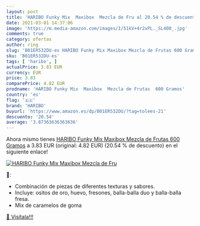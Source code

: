 ```yaml
---
layout: post
title: 'HARIBO Funky Mix  Maxibox  Mezcla de Fru al 20.54 % de descuento'
date: 2021-03-01 14:37:06
image: 'https://m.media-amazon.com/images/I/51kV+4r2xPL._SL400_.jpg'
comments: true
category: ofertas
author: ring
slug: 'B01ER532DU-es HARIBO Funky Mix Maxibox Mezcla de Frutas 600 Gramos'
sku: 'B01ER532DU-es'
tags: [ 'haribo', ]
actualPrice: 3.83 EUR
currency: EUR
price: 3.83
comparePrice: 4.82 EUR
prodname: 'HARIBO Funky Mix  Maxibox  Mezcla de Frutas  600 Gramos'
country: 'es'
flag: '🇪🇸'
brand: 'HARIBO'
buyurl: 'https://www.amazon.es/dp/B01ER532DU/?tag=tolees-21'
descuento: '20.54'
average: '3.87363636363636'
---
```


Ahora mismo tienes [HARIBO Funky Mix  Maxibox  Mezcla de Frutas  600 Gramos](https://www.amazon.es/dp/B01ER532DU/?tag=tolees-21) a 3.83 EUR (original: 4.82 EUR) (20.54 %  de descuento) en el siguiente enlace!

[![HARIBO Funky Mix  Maxibox  Mezcla de Fru](https://m.media-amazon.com/images/I/51kV+4r2xPL._SL400_.jpg)](https://www.amazon.es/dp/B01ER532DU/?tag=tolees-21)

🔎:

- Combinación de piezas de diferentes texturas y sabores.
- Incluye: ositos de oro, huevo, fresones, balla-balla duo y balla-balla fresa.
- Mix de caramelos de goma

[🛒 Visítala!!!](https://www.amazon.es/dp/B01ER532DU/?tag=tolees-21)

